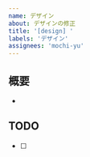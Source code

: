 ```yaml
---
name: デザイン
about: デザインの修正
title: '[design] '
labels: 'デザイン'
assignees: 'mochi-yu'
---
```


## 概要

-

## TODO

- [ ]
